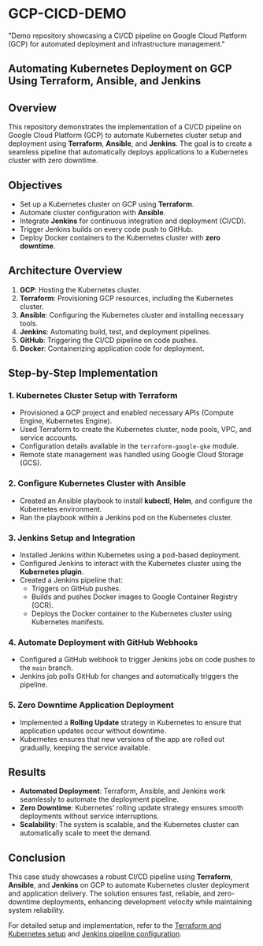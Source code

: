 # GCP-CICD-DEMO
"Demo repository showcasing a CI/CD pipeline on Google Cloud Platform (GCP) for automated deployment and infrastructure management."

## Automating Kubernetes Deployment on GCP Using Terraform, Ansible, and Jenkins

## Overview
This repository demonstrates the implementation of a CI/CD pipeline on Google Cloud Platform (GCP) to automate Kubernetes cluster setup and deployment using **Terraform**, **Ansible**, and **Jenkins**. The goal is to create a seamless pipeline that automatically deploys applications to a Kubernetes cluster with zero downtime.

## Objectives
- Set up a Kubernetes cluster on GCP using **Terraform**.
- Automate cluster configuration with **Ansible**.
- Integrate **Jenkins** for continuous integration and deployment (CI/CD).
- Trigger Jenkins builds on every code push to GitHub.
- Deploy Docker containers to the Kubernetes cluster with **zero downtime**.

## Architecture Overview
1. **GCP**: Hosting the Kubernetes cluster.
2. **Terraform**: Provisioning GCP resources, including the Kubernetes cluster.
3. **Ansible**: Configuring the Kubernetes cluster and installing necessary tools.
4. **Jenkins**: Automating build, test, and deployment pipelines.
5. **GitHub**: Triggering the CI/CD pipeline on code pushes.
6. **Docker**: Containerizing application code for deployment.

## Step-by-Step Implementation

### 1. **Kubernetes Cluster Setup with Terraform**
   - Provisioned a GCP project and enabled necessary APIs (Compute Engine, Kubernetes Engine).
   - Used Terraform to create the Kubernetes cluster, node pools, VPC, and service accounts.
   - Configuration details available in the `terraform-google-gke` module.  
   - Remote state management was handled using Google Cloud Storage (GCS).

### 2. **Configure Kubernetes Cluster with Ansible**
   - Created an Ansible playbook to install **kubectl**, **Helm**, and configure the Kubernetes environment.
   - Ran the playbook within a Jenkins pod on the Kubernetes cluster.

### 3. **Jenkins Setup and Integration**
   - Installed Jenkins within Kubernetes using a pod-based deployment.
   - Configured Jenkins to interact with the Kubernetes cluster using the **Kubernetes plugin**.
   - Created a Jenkins pipeline that:
     - Triggers on GitHub pushes.
     - Builds and pushes Docker images to Google Container Registry (GCR).
     - Deploys the Docker container to the Kubernetes cluster using Kubernetes manifests.

### 4. **Automate Deployment with GitHub Webhooks**
   - Configured a GitHub webhook to trigger Jenkins jobs on code pushes to the `main` branch.
   - Jenkins job polls GitHub for changes and automatically triggers the pipeline.

### 5. **Zero Downtime Application Deployment**
   - Implemented a **Rolling Update** strategy in Kubernetes to ensure that application updates occur without downtime.
   - Kubernetes ensures that new versions of the app are rolled out gradually, keeping the service available.

## Results
- **Automated Deployment**: Terraform, Ansible, and Jenkins work seamlessly to automate the deployment pipeline.
- **Zero Downtime**: Kubernetes’ rolling update strategy ensures smooth deployments without service interruptions.
- **Scalability**: The system is scalable, and the Kubernetes cluster can automatically scale to meet the demand.

## Conclusion
This case study showcases a robust CI/CD pipeline using **Terraform**, **Ansible**, and **Jenkins** on GCP to automate Kubernetes cluster deployment and application delivery. The solution ensures fast, reliable, and zero-downtime deployments, enhancing development velocity while maintaining system reliability. 

For detailed setup and implementation, refer to the [Terraform and Kubernetes setup](./terraform-google-gke) and [Jenkins pipeline configuration](./node-js-sample/Jenkinsfile).
